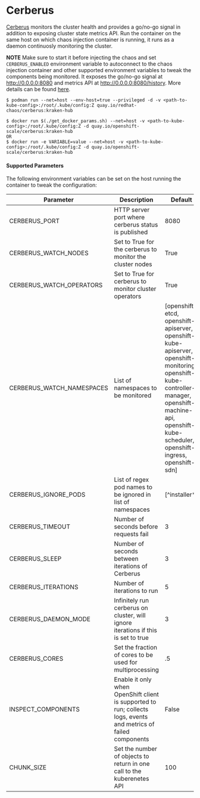# Cerberus

[Cerberus](https://github.com/redhat-chaos/cerberus) monitors the cluster health and provides a go/no-go signal in addition to exposing cluster state metrics API.
Run the container on the same host on which chaos injection container is running, it runs as a daemon continuosly monitoring the cluster.

**NOTE** Make sure to start it before injecting the chaos and set `CERBERUS_ENABLED` environment variable to autoconnect to the chaos injection container and other supported environment variables to tweak the components being monitored. It exposes the go/no-go signal at http://0.0.0.0:8080 and metrics API at http://0.0.0.0:8080/history. More details can be found [here](https://github.com/redhat-chaos/cerberus#how-does-cerberus-report-cluster-health).

```
$ podman run --net=host --env-host=true --privileged -d -v <path-to-kube-config>:/root/.kube/config:Z quay.io/redhat-chaos/cerberus:kraken-hub
```

```
$ docker run $(./get_docker_params.sh) --net=host -v <path-to-kube-config>:/root/.kube/config:Z -d quay.io/openshift-scale/cerberus:kraken-hub
OR
$ docker run -e VARIABLE=value --net=host -v <path-to-kube-config>:/root/.kube/config:Z -d quay.io/openshift-scale/cerberus:kraken-hub
```

#### Supported Parameters

The following environment variables can be set on the host running the container to tweak the configuration:

Parameter               | Description                                                           | Default
----------------------- | -----------------------------------------------------------------     | ------------------------------------ |
CERBERUS_PORT           | HTTP server port where cerberus status is published                   | 8080                                 |
CERBERUS_WATCH_NODES    | Set to True for the cerberus to monitor the cluster nodes             | True                                 |
CERBERUS_WATCH_OPERATORS | Set to True for cerberus to monitor cluster operators                | True                                 |
CERBERUS_WATCH_NAMESPACES |  List of namespaces to be monitored                                 | [openshift-etcd, openshift-apiserver, openshift-kube-apiserver, openshift-monitoring, openshift-kube-controller-manager, openshift-machine-api, openshift-kube-scheduler, openshift-ingress, openshift-sdn] |
CERBERUS_IGNORE_PODS |  List of regex pod names to be ignored in list of namespaces             | [^installer*] |
CERBERUS_TIMEOUT        | Number of seconds before requests fail                                | 3                                    |
CERBERUS_SLEEP          | Number of seconds between iterations of Cerberus                      | 3                                    |
CERBERUS_ITERATIONS     | Number of iterations to run                                           | 5                                    |
CERBERUS_DAEMON_MODE    | Infinitely run cerberus on cluster, will ignore iterations if this is set to true               | 3                                    |
CERBERUS_CORES          | Set the fraction of cores to be used for multiprocessing              | .5                                    |
INSPECT_COMPONENTS      | Enable it only when OpenShift client is supported to run; collects logs, events and metrics of failed components | False  |
CHUNK_SIZE              | Set the number of objects to return in one call to the kuberenetes API |100 |
